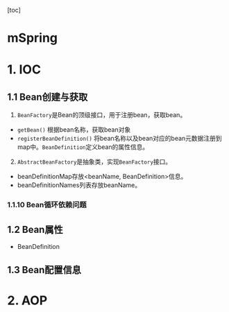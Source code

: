 [toc]

# mSpring

# 1. IOC
## 1.1 Bean创建与获取
1. `BeanFactory`是Bean的顶级接口，用于注册bean，获取bean。
- `getBean()` 根据bean名称，获取bean对象
- `registerBeanDefinition()` 将bean名称以及bean对应的bean元数据注册到map中。`BeanDefinition`定义bean的属性信息。
2. `AbstractBeanFactory`是抽象类，实现`BeanFactory`接口。
- beanDefinitionMap存放<beanName, BeanDefinition>信息。
- beanDefinitionNames列表存放beanName。


### 1.1.10 Bean循环依赖问题


## 1.2 Bean属性
- BeanDefinition 

## 1.3 Bean配置信息






# 2. AOP



